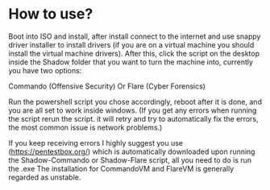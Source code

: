 # How to use?

Boot into ISO and install, after install connect to the internet and use snappy driver installer to install drivers (if you are on a virtual machine you should install the virtual machine drivers). After this, click the script on the desktop inside the Shadow folder that you want to turn the machine into, currently you have two options:

Commando (Offensive Security) Or Flare (Cyber Forensics)

Run the powershell script you chose accordingly, reboot after it is done, and you are all set to work inside windows. (If you get any errors when running the script rerun the script. it will retry and try to automatically fix the errors, the most common issue is network problems.)

If you keep receiving errors I highly suggest you use (https://pentestbox.org/) which is automatically downloaded upon running the Shadow-Commando or Shadow-Flare script, all you need to do is run the .exe The installation for CommandoVM and FlareVM is generally regarded as unstable.
